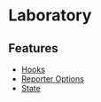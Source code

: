 # Laboratory

## Features
* [Hooks](hooks.md)
* [Reporter Options](reporters.md)
* [State](state.md)


